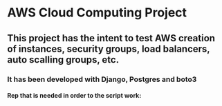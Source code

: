 # AWS Cloud Computing Project
## This project has the intent to test AWS creation of instances, security groups, load balancers, auto scalling groups, etc.
### It has been developed with Django, Postgres and boto3

#### Rep that is needed in order to the script work: